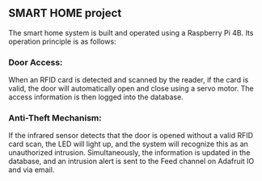 ## SMART HOME project
The smart home system is built and operated using a Raspberry Pi 4B. Its operation principle is as follows:

### Door Access:
When an RFID card is detected and scanned by the reader, if the card is valid, the door will automatically open and close using a servo motor. The access information is then logged into the database.

### Anti-Theft Mechanism:
If the infrared sensor detects that the door is opened without a valid RFID card scan, the LED will light up, and the system will recognize this as an unauthorized intrusion. Simultaneously, the information is updated in the database, and an intrusion alert is sent to the Feed channel on Adafruit IO and via email.

